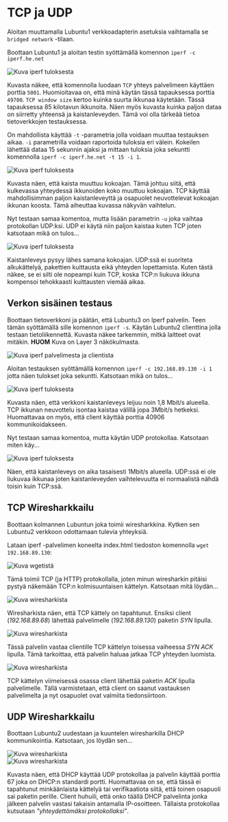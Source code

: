 # TCP ja UDP

Aloitan muuttamalla Lubuntu1 verkkoadapterin asetuksia vaihtamalla se `bridged network` -tilaan.  

Boottaan Lubuntu1 ja aloitan testin syöttämällä komennon `iperf -c iperf.he.net`  

![Kuva iperf tuloksesta](E11/1_iperf.jpg)  

Kuvasta näkee, että komennolla luodaan `TCP` yhteys palvelimeen käyttäen porttia `5001`. Huomioitavaa on, että minä käytän tässä tapauksessa porttia `49700`. `TCP window size` kertoo kuinka suurta ikkunaa käytetään. Tässä tapauksessa 85 kilotavun ikkunoita. Näen myös kuvasta kuinka paljon dataa on siirretty yhteensä ja kaistanleveyden. Tämä voi olla tärkeää tietoa tietoverkkojen testauksessa.  

On mahdollista käyttää `-t` -parametria jolla voidaan muuttaa testauksen aikaa. `-i` parametrilla voidaan raportoida tuloksia eri välein. Kokeilen lähettää dataa 15 sekunnin ajaksi ja mittaan tuloksia joka sekuntti komennolla `iperf -c iperf.he.net -t 15 -i 1`.  

![Kuva iperf tuloksesta](E11/2_iperf_TCP.jpg)   

Kuvasta näen, että kaista muuttuu kokoajan. Tämä johtuu siitä, että kulkevassa yhteydessä ikkunoiden koko muuttuu kokoajan. TCP käyttää mahdollisimman paljon kaistanleveyttä ja osapuolet neuvottelevat kokoajan ikkunan koosta. Tämä aiheuttaa kuvassa näkyvän vaihtelun.  

Nyt testaan samaa komentoa, mutta lisään parametrin `-u` joka vaihtaa protokollan UDP:ksi. UDP ei käytä niin paljon kaistaa kuten TCP joten katsotaan mikä on tulos...  

![Kuva iperf tuloksesta](E11/3_iperf_UDP.jpg)  

Kaistanleveys pysyy lähes samana kokoajan. UDP:ssä ei suoriteta alkukättelyä, pakettien kuittausta eikä yhteyden lopettamista. Kuten tästä näkee, se ei silti ole nopeampi kuin TCP, koska TCP:n liukuva ikkuna kompensoi tehokkaasti kuittausten viemää aikaa.  

## Verkon sisäinen testaus

Boottaan tietoverkkoni ja päätän, että Lubuntu3 on Iperf palvelin. Teen tämän syöttämällä sille komennon `iperf -s`. Käytän Lubuntu2 clienttina jolla testaan tietoliikennettä. Kuvasta näkee tarkemmin, mitkä laitteet ovat mitäkin. **HUOM** Kuva on Layer 3 näkökulmasta.  

![Kuva iperf palvelimesta ja clientista](E11/4_verkko.jpg)  

Aloitan testauksen syöttämällä komennon `iperf -c 192.168.89.130 -i 1` jotta näen tulokset joka sekuntti. Katsotaan mikä on tulos...  

![Kuva iperf tuloksesta](E11/5_iperf_TCP.jpg)  

Kuvasta näen, että verkkoni kaistanleveys leijuu noin 1,8 Mbit/s alueella. TCP ikkunan neuvottelu isontaa kaistaa välillä jopa 3Mbit/s hetkeksi. Huomattavaa on myös, että client käyttää porttia 40906 kommunikoidakseen.  

Nyt testaan samaa komentoa, mutta käytän UDP protokollaa. Katsotaan miten käy...  

![Kuva iperf tuloksesta](E11/6_iperf_UDP.jpg)  

Näen, että kaistanleveys on aika tasaisesti 1Mbit/s alueella. UDP:ssä ei ole liukuvaa ikkunaa joten kaistanleveyden vaihtelevuutta ei normaalistä nähdä toisin kuin TCP:ssä.  

## TCP Wiresharkkailu

Boottaan kolmannen Lubuntun joka toimii wiresharkkina. Kytken sen Lubuntu2 verkkoon odottamaan tulevia yhteyksiä.  

Lataan iperf -palvelimen koneelta index.html tiedoston komennolla `wget 192.168.89.130`:  

![Kuva wgetistä](E11/7_wget.jpg)  

Tämä toimii TCP (ja HTTP) protokollalla, joten minun wiresharkin pitäisi pystyä näkemään TCP:n kolmisuuntaisen kättelyn. Katsotaan mitä löydän...  

![Kuva wiresharkista](E11/8_TCP_SYN.jpg)  

Wiresharkista näen, että TCP kättely on tapahtunut. Ensiksi client (*192.168.89.68*) lähettää palvelimelle (*192.168.89.130*) paketin *SYN* lipulla.  

![Kuva wiresharkista](E11/9_SYN_ACK.jpg)  

Tässä palvelin vastaa clientille TCP kättelyn toisessa vaiheessa *SYN ACK* lipulla. Tämä tarkoittaa, että palvelin haluaa jatkaa TCP yhteyden luomista.

![Kuva wiresharkista](E11/10_ACK.jpg)  

TCP kättelyn viimeisessä osassa client lähettää paketin *ACK* lipulla palvelimelle. Tällä varmistetaan, että client on saanut vastauksen palvelimelta ja nyt osapuolet ovat valmiita tiedonsiirtoon.  

## UDP Wiresharkkailu

Boottaan Lubuntu2 uudestaan ja kuuntelen wiresharkilla DHCP kommunikointia. Katsotaan, jos löydän sen...  

![Kuva wiresharkista](E11/11_DHCP_UDP.jpg)  
![Kuva wiresharkista](E11/11_DHCP_UDP_2.jpg)  

Kuvasta näen, että DHCP käyttää UDP protokollaa ja palvelin käyttää porttia 67 joka on DHCP:n standardi portti. Huomattavaa on se, että tässä ei tapahtunut minkäänlaista kättelyä tai verifikaatiota siitä, että toinen osapuoli sai paketin perille. Client huhuili, että onko täällä DHCP palvelinta jonka jälkeen palvelin vastasi takaisin antamalla IP-osoitteen. Tällaista protokollaa kutsutaan *"yhteydettömäksi protokollaksi"*.






